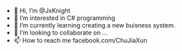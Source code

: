 - 👋 Hi, I’m @JxKnight
- 👀 I’m interested in C# programming
- 🌱 I’m currently learning creating a new buisness system.
- 💞️ I’m looking to collaborate on ...
- 📫 How to reach me facebook.com/ChuJiaXun

<!---
JxKnight/JxKnight is a ✨ special ✨ repository because its `README.md` (this file) appears on your GitHub profile.
You can click the Preview link to take a look at your changes.
--->

